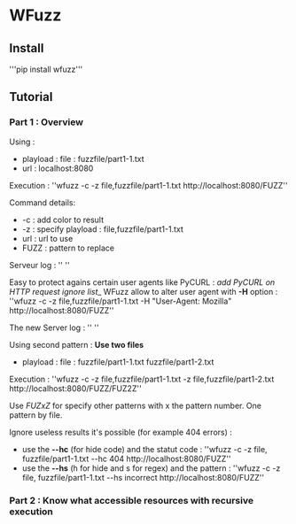 # WFuzz

## Install

'''pip install wfuzz'''

## Tutorial

### Part 1 : Overview

Using : 
* playload : file : fuzzfile/part1-1.txt
* url : localhost:8080

Execution :
''wfuzz -c -z file,fuzzfile/part1-1.txt http://localhost:8080/FUZZ''

Command details:
* -c : add color to result
* -z : specify playload : file,fuzzfile/part1-1.txt
* url : url to use
* FUZZ : pattern to replace

Serveur log :
''
''

Easy to protect agains certain user agents like PyCURL : _add PyCURL on HTTP request ignore list__
WFuzz allow to alter user agent with **-H** option :
''wfuzz -c -z file,fuzzfile/part1-1.txt -H "User-Agent: Mozilla" http://localhost:8080/FUZZ''

The new Server log :
''
''

Using second pattern : 
**Use two files**

* playload : file : fuzzfile/part1-1.txt fuzzfile/part1-2.txt

Execution :
''wfuzz -c -z file,fuzzfile/part1-1.txt -z file,fuzzfile/part1-2.txt http://localhost:8080/FUZZ/FUZ2Z''

Use _FUZxZ_ for specify other patterns with x the pattern number. One pattern by file.

Ignore useless results it's possible (for example 404 errors) :
* use the **--hc** (for hide code) and the statut code : ''wfuzz -c -z file, fuzzfile/part1-1.txt --hc 404 http://localhost:8080/FUZZ''
* use the **--hs** (h for hide and s for regex) and the pattern : ''wfuzz -c -z file, fuzzfile/part1-1.txt --hs incorrect http://localhost:8080/FUZZ''

### Part 2 : Know what accessible resources with recursive execution

